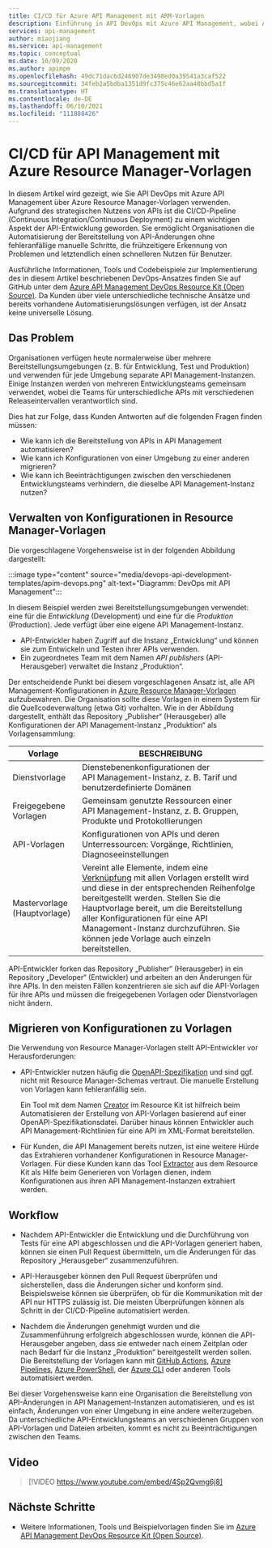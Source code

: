 ```yaml
---
title: CI/CD für Azure API Management mit ARM-Vorlagen
description: Einführung in API DevOps mit Azure API Management, wobei Azure Resource Manager-Vorlagen zum Verwalten von API-Bereitstellungen in einer CI/CD-Pipeline verwendet werden.
services: api-management
author: miaojiang
ms.service: api-management
ms.topic: conceptual
ms.date: 10/09/2020
ms.author: apimpm
ms.openlocfilehash: 49dc71dac6d246907de3498ed0a39541a3caf522
ms.sourcegitcommit: 34feb2a5bdba1351d9fc375c46e62aa40bbd5a1f
ms.translationtype: HT
ms.contentlocale: de-DE
ms.lasthandoff: 06/10/2021
ms.locfileid: "111888426"
---
```

# <a name="cicd-for-api-management-using-azure-resource-manager-templates"></a>CI/CD für API Management mit Azure Resource Manager-Vorlagen

In diesem Artikel wird gezeigt, wie Sie API DevOps mit Azure API Management über Azure Resource Manager-Vorlagen verwenden. Aufgrund des strategischen Nutzens von APIs ist die CI/CD-Pipeline (Continuous Integration/Continuous Deployment) zu einem wichtigen Aspekt der API-Entwicklung geworden. Sie ermöglicht Organisationen die Automatisierung der Bereitstellung von API-Änderungen ohne fehleranfällige manuelle Schritte, die frühzeitigere Erkennung von Problemen und letztendlich einen schnelleren Nutzen für Benutzer. 

Ausführliche Informationen, Tools und Codebeispiele zur Implementierung des in diesem Artikel beschriebenen DevOps-Ansatzes finden Sie auf GitHub unter dem [Azure API Management DevOps Resource Kit (Open Source)](https://github.com/Azure/azure-api-management-devops-resource-kit). Da Kunden über viele unterschiedliche technische Ansätze und bereits vorhandene Automatisierungslösungen verfügen, ist der Ansatz keine universelle Lösung.

## <a name="the-problem"></a>Das Problem

Organisationen verfügen heute normalerweise über mehrere Bereitstellungsumgebungen (z. B. für Entwicklung, Test und Produktion) und verwenden für jede Umgebung separate API Management-Instanzen. Einige Instanzen werden von mehreren Entwicklungsteams gemeinsam verwendet, wobei die Teams für unterschiedliche APIs mit verschiedenen Releaseintervallen verantwortlich sind.

Dies hat zur Folge, dass Kunden Antworten auf die folgenden Fragen finden müssen:

* Wie kann ich die Bereitstellung von APIs in API Management automatisieren?
* Wie kann ich Konfigurationen von einer Umgebung zu einer anderen migrieren?
* Wie kann ich Beeinträchtigungen zwischen den verschiedenen Entwicklungsteams verhindern, die dieselbe API Management-Instanz nutzen?

## <a name="manage-configurations-in-resource-manager-templates"></a>Verwalten von Konfigurationen in Resource Manager-Vorlagen

Die vorgeschlagene Vorgehensweise ist in der folgenden Abbildung dargestellt: 

:::image type="content" source="media/devops-api-development-templates/apim-devops.png" alt-text="Diagramm: DevOps mit API Management":::

In diesem Beispiel werden zwei Bereitstellungsumgebungen verwendet: eine für die *Entwicklung* (Development) und eine für die *Produktion* (Production). Jede verfügt über eine eigene API Management-Instanz. 

* API-Entwickler haben Zugriff auf die Instanz „Entwicklung“ und können sie zum Entwickeln und Testen ihrer APIs verwenden. 
* Ein zugeordnetes Team mit dem Namen *API publishers* (API-Herausgeber) verwaltet die Instanz „Produktion“.

Der entscheidende Punkt bei diesem vorgeschlagenen Ansatz ist, alle API Management-Konfigurationen in [Azure Resource Manager-Vorlagen](../azure-resource-manager/templates/syntax.md) aufzubewahren. Die Organisation sollte diese Vorlagen in einem System für die Quellcodeverwaltung (etwa Git) vorhalten. Wie in der Abbildung dargestellt, enthält das Repository „Publisher“ (Herausgeber) alle Konfigurationen der API Management-Instanz „Produktion“ als Vorlagensammlung:

|Vorlage  |BESCHREIBUNG  |
|---------|---------|
|Dienstvorlage     | Dienstebenenkonfigurationen der API Management-Instanz, z. B. Tarif und benutzerdefinierte Domänen         |
|Freigegebene Vorlagen     |  Gemeinsam genutzte Ressourcen einer API Management-Instanz, z. B. Gruppen, Produkte und Protokollierungen    |
|API-Vorlagen     |  Konfigurationen von APIs und deren Unterressourcen: Vorgänge, Richtlinien, Diagnoseeinstellungen        |
|Mastervorlage (Hauptvorlage)     |   Vereint alle Elemente, indem eine [Verknüpfung](../azure-resource-manager/templates/linked-templates.md) mit allen Vorlagen erstellt wird und diese in der entsprechenden Reihenfolge bereitgestellt werden. Stellen Sie die Hauptvorlage bereit, um die Bereitstellung aller Konfigurationen für eine API Management-Instanz durchzuführen. Sie können jede Vorlage auch einzeln bereitstellen.       |

API-Entwickler forken das Repository „Publisher“ (Herausgeber) in ein Repository „Developer“ (Entwickler) und arbeiten an den Änderungen für ihre APIs. In den meisten Fällen konzentrieren sie sich auf die API-Vorlagen für ihre APIs und müssen die freigegebenen Vorlagen oder Dienstvorlagen nicht ändern.

## <a name="migrate-configurations-to-templates"></a>Migrieren von Konfigurationen zu Vorlagen
Die Verwendung von Resource Manager-Vorlagen stellt API-Entwickler vor Herausforderungen:

* API-Entwickler nutzen häufig die [OpenAPI-Spezifikation](https://github.com/OAI/OpenAPI-Specification) und sind ggf. nicht mit Resource Manager-Schemas vertraut. Die manuelle Erstellung von Vorlagen kann fehleranfällig sein. 

   Ein Tool mit dem Namen [Creator](https://github.com/Azure/azure-api-management-devops-resource-kit/blob/master/src/APIM_ARMTemplate/README.md#Creator) im Resource Kit ist hilfreich beim Automatisieren der Erstellung von API-Vorlagen basierend auf einer OpenAPI-Spezifikationsdatei. Darüber hinaus können Entwickler auch API Management-Richtlinien für eine API im XML-Format bereitstellen. 

* Für Kunden, die API Management bereits nutzen, ist eine weitere Hürde das Extrahieren vorhandener Konfigurationen in Resource Manager-Vorlagen. Für diese Kunden kann das Tool [Extractor](https://github.com/Azure/azure-api-management-devops-resource-kit/blob/master/src/APIM_ARMTemplate/README.md#extractor) aus dem Resource Kit als Hilfe beim Generieren von Vorlagen dienen, indem Konfigurationen aus ihren API Management-Instanzen extrahiert werden.  

## <a name="workflow"></a>Workflow

* Nachdem API-Entwickler die Entwicklung und die Durchführung von Tests für eine API abgeschlossen und die API-Vorlagen generiert haben, können sie einen Pull Request übermitteln, um die Änderungen für das Repository „Herausgeber“ zusammenzuführen. 

* API-Herausgeber können den Pull Request überprüfen und sicherstellen, dass die Änderungen sicher und konform sind. Beispielsweise können sie überprüfen, ob für die Kommunikation mit der API nur HTTPS zulässig ist. Die meisten Überprüfungen können als Schritt in der CI/CD-Pipeline automatisiert werden.

* Nachdem die Änderungen genehmigt wurden und die Zusammenführung erfolgreich abgeschlossen wurde, können die API-Herausgeber angeben, dass sie entweder nach einem Zeitplan oder nach Bedarf für die Instanz „Produktion“ bereitgestellt werden sollen. Die Bereitstellung der Vorlagen kann mit [GitHub Actions](https://github.com/Azure/apimanagement-devops-samples), [Azure Pipelines](/azure/devops/pipelines), [Azure PowerShell](../azure-resource-manager/templates/deploy-powershell.md), der [Azure CLI](../azure-resource-manager/templates/deploy-cli.md) oder anderen Tools automatisiert werden.


Bei dieser Vorgehensweise kann eine Organisation die Bereitstellung von API-Änderungen in API Management-Instanzen automatisieren, und es ist einfach, Änderungen von einer Umgebung in eine andere weiterzugeben. Da unterschiedliche API-Entwicklungsteams an verschiedenen Gruppen von API-Vorlagen und Dateien arbeiten, kommt es nicht zu Beeinträchtigungen zwischen den Teams.

## <a name="video"></a>Video

> [!VIDEO https://www.youtube.com/embed/4Sp2Qvmg6j8]

## <a name="next-steps"></a>Nächste Schritte

- Weitere Informationen, Tools und Beispielvorlagen finden Sie im [Azure API Management DevOps Resource Kit (Open Source)](https://github.com/Azure/azure-api-management-devops-resource-kit).